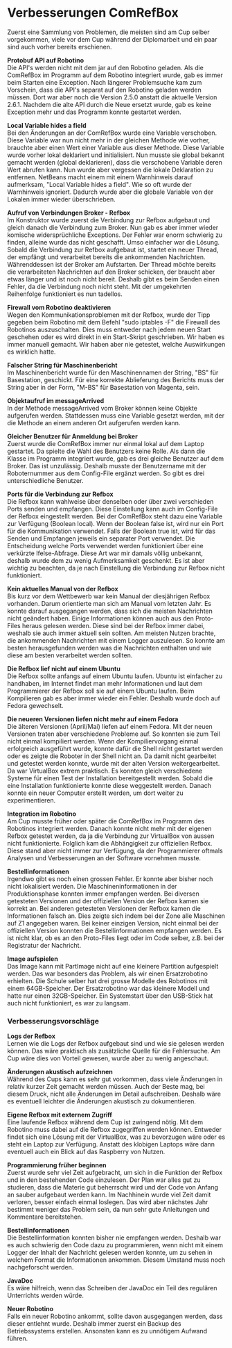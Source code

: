 # Verbesserungen ComRefBox
Zuerst eine Sammlung von Problemen, die meisten sind am Cup selber vorgekommen, viele vor dem Cup während der Diplomarbeit und ein paar sind auch vorher bereits erschienen.   

**Protobuf API auf Robotino**  
Die API's werden nicht mit dem jar auf den Robotino geladen. Als die ComRefBox im Programm auf dem Robotino integriert wurde, gab es immer beim Starten eine Exception. Nach längerer Problemsuche kam zum Vorschein, dass die API's separat auf den Robotino geladen werden müssen. Dort war aber noch die Version 2.5.0 anstatt die aktuelle Version 2.6.1. Nachdem die alte API durch die Neue ersetzt wurde, gab es keine Exception mehr und das Programm konnte gestartet werden.  

**Local Variable hides a field**  
Bei den Änderungen an der ComRefBox wurde eine Variable verschoben. Diese Variable war nun nicht mehr in der gleichen Methode wie vorher, brauchte aber einen Wert einer Variable aus dieser Methode. Diese Variable wurde vorher lokal deklariert und initialisiert. Nun musste sie global bekannt gemacht werden (global deklarieren), dass die verschobene Variable deren Wert abrufen kann. Nun wurde aber vergessen die lokale Deklaration zu entfernen. NetBeans macht einem mit einem Warnhinweis darauf aufmerksam, "Local Variable hides a field". Wie so oft wurde der Warnhinweis ignoriert. Dadurch wurde aber die globale Variable von der Lokalen immer wieder überschrieben.   

**Aufruf von Verbindungen Broker - Refbox**  
Im Konstruktor wurde zuerst die Verbindung zur Refbox aufgebaut und gleich danach die Verbindung zum Broker. Nun gab es aber immer wieder komische widersprüchliche Exceptions. Der Fehler war enorm schwierig zu finden, alleine wurde das nicht geschafft. Umso einfacher war die Lösung. Sobald die Verbindung zur Refbox aufgebaut ist, startet ein neuer Thread, der empfängt und verarbeitet bereits die ankommenden Nachrichten. Währenddessen ist der Broker am Aufstarten. Der Thread möchte bereits die verarbeiteten Nachrichten auf den Broker schicken, der braucht aber etwas länger und ist noch nicht bereit. Deshalb gibt es beim Senden einen Fehler, da die Verbindung noch nicht steht. Mit der umgekehrten Reihenfolge funktioniert es nun tadellos.  

**Firewall vom Robotino deaktivieren**  
Wegen den Kommunikationsproblemen mit der Refbox, wurde der Tipp gegeben beim Robotino mit dem Befehl "sudo iptables -F" die Firewall des Robotinos auszuschalten. Dies muss entweder nach jedem neuen Start geschehen oder es wird direkt in ein Start-Skript geschrieben. Wir haben es immer manuell gemacht. Wir haben aber nie getestet, welche Auswirkungen es wirklich hatte.   

**Falscher String für Maschinenbericht**  
Im Maschinenbericht wurde für den Maschinennamen der String, "BS" für Basestation, geschickt. Für eine korrekte Ablieferung des Berichts muss der String aber in der Form, "M-BS" für Basestation von Magenta, sein.   

**Objektaufruf im messageArrived**  
In der Methode messageArrived vom Broker können keine Objekte aufgerufen werden. Stattdessen muss eine Variable gesetzt werden, mit der die Methode an einem anderen Ort aufgerufen werden kann.  

**Gleicher Benutzer für Anmeldung bei Broker**  
Zuerst wurde die ComRefBox immer nur einmal lokal auf dem Laptop gestartet. Da spielte die Wahl des Benutzers keine Rolle. Als dann die Klasse im Programm integriert wurde, gab es drei gleiche Benutzer auf dem Broker. Das ist unzulässig. Deshalb musste der Benutzername mit der Roboternummer aus dem Config-File ergänzt werden. So gibt es drei unterschiedliche Benutzer.  

**Ports für die Verbindung zur Refbox**  
Die Refbox kann wahlweise über denselben oder über zwei verschieden Ports senden und empfangen. Diese Einstellung kann auch im Config-File der Refbox eingestellt werden. Bei der ComRefBox steht dazu eine Variable zur Verfügung (Boolean local). Wenn der Boolean false ist, wird nur ein Port für die Kommunikation verwendet. Falls der Boolean true ist, wird für das Senden und Empfangen jeweils ein separater Port verwendet. Die Entscheidung welche Ports verwendet werden funktioniert über eine verkürzte Ifelse-Abfrage. Diese Art war mir damals völlig unbekannt, deshalb wurde dem zu wenig Aufmerksamkeit geschenkt. Es ist aber wichtig zu beachten, da je nach Einstellung die Verbindung zur Refbox nicht funktioniert.    

**Kein aktuelles Manual von der Refbox**  
Bis kurz vor dem Wettbewerb war kein Manual der diesjährigen Refbox vorhanden. Darum orientierte man sich am Manual vom letzten Jahr. Es konnte darauf ausgegangen werden, dass sich die meisten Nachrichten nicht geändert haben. Einige Informationen können auch aus den Proto-Files heraus gelesen werden. Diese sind bei der Refbox immer dabei, weshalb sie auch immer aktuell sein sollten. Am meisten Nutzen brachte, die ankommenden Nachrichten mit einem Logger auszulesen. So konnte am besten herausgefunden werden was die Nachrichten enthalten und wie diese am besten verarbeitet werden sollten.  

**Die Refbox lief nicht auf einem Ubuntu**  
Die Refbox sollte anfangs auf einem Ubuntu laufen. Ubuntu ist einfacher zu handhaben, im Internet findet man mehr Informationen und laut dem Programmierer der Refbox soll sie auf einem Ubuntu laufen. Beim Kompilieren gab es aber immer wieder ein Fehler. Deshalb wurde doch auf Fedora gewechselt.  

**Die neueren Versionen liefen nicht mehr auf einem Fedora**  
Die älteren Versionen (April/Mai) liefen auf einem Fedora. Mit der neuen Versionen traten aber verschiedene Probleme auf. So konnten sie zum Teil nicht einmal kompiliert werden. Wenn der Kompiliervorgang einmal erfolgreich ausgeführt wurde, konnte dafür die Shell nicht gestartet werden oder es zeigte die Roboter in der Shell nicht an. Da damit nicht gearbeitet und getestet werden konnte, wurde mit der alten Version weitergearbeitet. Da war VirtualBox extrem praktisch. Es konnten gleich verschiedene Systeme für einen Test der Installation bereitgestellt werden. Sobald die eine Installation funktionierte konnte diese weggestellt werden. Danach konnte ein neuer Computer erstellt werden, um dort weiter zu experimentieren.   

**Integration im Robotino**  
Am Cup musste früher oder später die ComRefBox im Programm des Robotinos integriert werden. Danach konnte nicht mehr mit der eigenen Refbox getestet werden, da ja die Verbindung zur VirtualBox von aussen nicht funktionierte. Folglich kam die Abhängigkeit zur offiziellen Refbox. Diese stand aber nicht immer zur Verfügung, da der Programmierer oftmals Analysen und Verbesserungen an der Software vornehmen musste.   

**Bestellinformationen**  
Irgendwo gibt es noch einen grossen Fehler. Er konnte aber bisher noch nicht lokalisiert werden. Die Maschineninformationen in der Produktionsphase konnten immer empfangen werden. Bei diversen getesteten Versionen und der offiziellen Version der Refbox kamen sie korrekt an. Bei anderen getesteten Versionen der Refbox kamen die Informationen falsch an. Dies zeigte sich indem bei der Zone alle Maschinen auf Z1 angegeben waren. Bei keiner einzigen Version, nicht einmal bei der offiziellen Version konnten die Bestellinformationen empfangen werden. Es ist nicht klar, ob es an den Proto-Files liegt oder im Code selber, z.B. bei der Registratur der Nachricht.  

**Image aufspielen**  
Das Image kann mit PartImage nicht auf eine kleinere Partition aufgespielt werden. Das war besonders das Problem, als wir einen Ersatzrobotino erhielten. Die Schule selber hat drei grosse Modelle des Robotinos mit einem 64GB-Speicher. Der Ersatzrobotino war das kleinere Modell und hatte nur einen 32GB-Speicher. Ein Systemstart über den USB-Stick hat auch nicht funktioniert, es war zu langsam.  

### Verbesserungsvorschläge
**Logs der Refbox**  
Lernen wie die Logs der Refbox aufgebaut sind und wie sie gelesen werden können. Das wäre praktisch als zusätzliche Quelle für die Fehlersuche. Am Cup wäre dies von Vorteil gewesen, wurde aber zu wenig angeschaut.  

**Änderungen akustisch aufzeichnen**  
Während des Cups kann es sehr gut vorkommen, dass viele Änderungen in relativ kurzer Zeit gemacht werden müssen. Auch der Beste mag, bei diesem Druck, nicht alle Änderungen im Detail aufschreiben. Deshalb wäre es eventuell leichter die Änderungen akustisch zu dokumentieren.  

**Eigene Refbox mit externem Zugriff**  
Eine laufende Refbox während dem Cup ist zwingend nötig. Mit dem Robotino muss dabei auf die Refbox zugegriffen werden können. Entweder findet sich eine Lösung mit der VirtualBox, was zu bevorzugen wäre oder es steht ein Laptop zur Verfügung. Anstatt des klobigen Laptops wäre dann eventuell auch ein Blick auf das Raspberry von Nutzen.  

**Programmierung früher beginnen**  
Zuerst wurde sehr viel Zeit aufgebracht, um sich in die Funktion der Refbox und in den bestehenden Code einzulesen. Der Plan war alles gut zu studieren, dass die Materie gut beherrscht wird und der Code von Anfang an sauber aufgebaut werden kann. Im Nachhinein wurde viel Zeit damit verloren, besser einfach einmal loslegen. Das wird aber nächstes Jahr bestimmt weniger das Problem sein, da nun sehr gute Anleitungen und Kommentare bereitstehen.  

**Bestellinformationen**  
Die Bestellinformation konnten bisher nie empfangen werden. Deshalb war es auch schwierig den Code dazu zu programmieren, wenn nicht mit einem Logger der Inhalt der Nachricht gelesen werden konnte, um zu sehen in welchem Format die Informationen ankommen. Diesem Umstand muss noch nachgeforscht werden.  

**JavaDoc**  
Es wäre hilfreich, wenn das Schreiben der JavaDoc ein Teil des regulären Unterrichts werden würde.  

**Neuer Robotino**  
Falls ein neuer Robotino ankommt, sollte davon ausgegangen werden, dass dieser entlehnt wurde. Deshalb immer zuerst ein Backup des Betriebssystems erstellen. Ansonsten kann es zu unnötigem Aufwand führen.  


